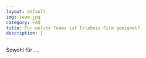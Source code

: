 ```yaml
---
layout: default
img: team.jpg
category: FAQ
title: Für welche Teams ist Erlebnis Film geeignet?
description: |
---
```

  Sowohl für ....
